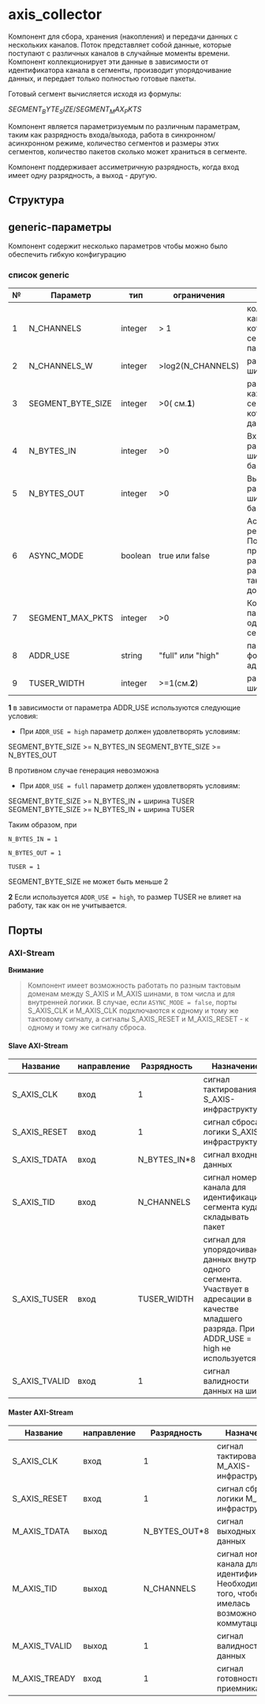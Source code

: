 # axis_collector

Компонент для сбора, хранения (накопления) и передачи данных с нескольких каналов. Поток представляет собой данные, которые поступают с различных каналов в случайные моменты времени. Компонент коллекционирует эти данные в зависимости от идентификатора канала в сегменты, производит упорядочивание данных, и передает только полностью готовые пакеты.

Готовый сегмент вычисляется исходя из формулы:

$SEGMENT_BYTE_SIZE/SEGMENT_MAX_PKTS$

Компонент является параметризуемым по различным параметрам, таким как разрядность входа/выхода, работа в синхронном/асинхронном режиме, количество сегментов и размеры этих сегментов, количество пакетов сколько может храниться в сегменте. 

Компонент поддерживает ассиметричную разрядность, когда вход имеет одну разрядность, а выход - другую. 

## Структура

## generic-параметры

Компонент содержит несколько параметров чтобы можно было обеспечить гибкую конфигурацию

### список generic

№ | Параметр | тип | ограничения | описание
--|----------|-----|-------------|---------
1 | N_CHANNELS | integer | > 1 |количество каналов на которые сегментируется память
2 | N_CHANNELS_W | integer | >log2(N_CHANNELS) | разрядность шины TID
3 | SEGMENT_BYTE_SIZE | integer | >0( см.**1**) | размер каждого сегмента, который хранит данные
4 | N_BYTES_IN | integer | >0 | Входная разрядность шины данных в байтах
5 | N_BYTES_OUT | integer | >0 | Выходная разрядность шины данных в байтах
6 | ASYNC_MODE | boolean | true или false |Асинхронный режим. Позволяет производить работу в разных тактовых доменах
7 | SEGMENT_MAX_PKTS | integer | >0 |Количество пакетов внутри одного сегмента
8 | ADDR_USE | string | "full" или "high" |параметр формирования адресации
9 | TUSER_WIDTH | integer | >=1(см.**2**) | разрядность шины TUSER

**1** в зависимости от параметра ADDR_USE используются следующие условия:
- При `ADDR_USE = high` параметр должен удовлетворять условиям:

SEGMENT_BYTE_SIZE >= N_BYTES_IN 
SEGMENT_BYTE_SIZE >= N_BYTES_OUT

В противном случае генерация невозможна

- При `ADDR_USE = full` параметр должен удовлетворять условиям:

SEGMENT_BYTE_SIZE >= N_BYTES_IN + ширина TUSER
SEGMENT_BYTE_SIZE >= N_BYTES_IN + ширина TUSER

Таким образом, при 

`N_BYTES_IN = 1` 

`N_BYTES_OUT = 1`

`TUSER = 1`

SEGMENT_BYTE_SIZE не может быть меньше 2

**2** Если используется `ADDR_USE = high`, то размер TUSER не влияет на работу, так как он не учитывается. 


## Порты

### AXI-Stream 

**Внимание**
> Компонент имеет возможность работать по разным тактовым доменам между S_AXIS и M_AXIS шинами, в том числа и для внутренней логики. В случае, если `ASYNC_MODE = false`, порты S_AXIS_CLK и M_AXIS_CLK подключаются к одному и тому же тактовому сигналу, а сигналы S_AXIS_RESET и M_AXIS_RESET - к одному и тому же сигналу сброса. 

#### Slave AXI-Stream 
Название | направление |Разрядность | Назначение
---------|-------------|------------|-----------
S_AXIS_CLK | вход | 1 | сигнал тактирования S_AXIS-инфраструктуры
S_AXIS_RESET | вход | 1 | сигнал сброса логики S_AXIS-инфраструктуры
S_AXIS_TDATA | вход | N_BYTES_IN*8 | сигнал входных данных
S_AXIS_TID | вход |N_CHANNELS | сигнал номера канала для идентификации сегмента куда складывать пакет
S_AXIS_TUSER | вход | TUSER_WIDTH | сигнал для упорядочивания данных внутри одного сегмента. Участвует в адресации в качестве младшего разряда. При ADDR_USE = high не используется. 
S_AXIS_TVALID| вход | 1 | сигнал валидности данных на шине


#### Master AXI-Stream
Название | направление | Разрядность | Назначение
---------|-------------|-------------|-----------
S_AXIS_CLK | вход | 1 | сигнал тактирования M_AXIS-инфраструктуры
S_AXIS_RESET | вход | 1 | сигнал сброса логики M_AXIS-инфраструктуры
M_AXIS_TDATA | выход | N_BYTES_OUT*8 | сигнал выходных данных
M_AXIS_TID | выход | N_CHANNELS | сигнал номер канала для идентификации. Необходим для того, чтобы имелась возможность коммутации
M_AXIS_TVALID | выход | 1 | сигнал валидности данных 
M_AXIS_TREADY | вход | 1 | сигнал готовности приемника

